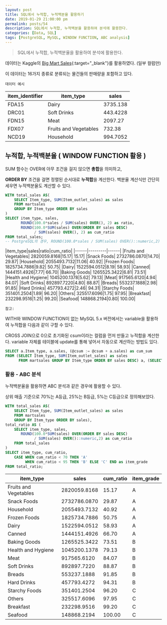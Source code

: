 ```yaml
---
layout: post
title: SQL에서 누적합, 누적백분율 활용하기
date: 2019-01-29 21:00:00 pm
permalink: posts/54
description: SQL에서 누적합, 누적백분율 활용하여 분석에 활용한다.
categories: [Data, SQL]
tags: [PostgreSQL, MySQL, WINDOW FUNCTION, ABC analysis]
---
```


> SQL에서 누적합, 누적백분율을 활용하여 분석에 활용한다.

데이터는 Kaggle의 [Big Mart Sales](https://www.kaggle.com/brijbhushannanda1979/bigmart-sales-data#Test.csv){:target="_blank"}를 활용하였다. (일부 컬럼만)

이 데이터는 16가지 종류로 분류되는 물건들의 판매량을 포함하고 있다.

`데이터 예시`

|item_identifier|item_type|sales|
|------|---------|------|
|FDA15|	Dairy|	3735.138|
|DRC01|	Soft Drinks|	443.4228|
|FDN15|	Meat|	2097.27|
|FDX07|	Fruits and Vegetables|	732.38|
|NCD19|	Household|	994.7052|

## 누적합, 누적백분율 ( WINDOW FUNCTION 활용 )

SUM 함수는 OVER에 아무 조건을 걸지 않으면 **총합**을 의미하고, 

**ORDER BY** 조건을 걸면 정렬된 순서대로 **누적합**을 계산한다. 백분율 계산식만 간단히 세우면 누적백분율도 계산할 수 있다.

``` sql
WITH total_sales AS(
    SELECT Item_type, SUM(Item_outlet_sales) as sales 
    FROM martsales
    GROUP BY Item_type ORDER BY sales
)
SELECT item_type, sales, 
       ROUND(100.0*sales / SUM(sales) OVER(), 2) as ratio,
       ROUND(100.0*SUM(sales) OVER(ORDER BY sales DESC)
             / SUM(sales) OVER(), 2) as cum_ratio
FROM total_sales;
-- PostgreSQL의 경우, ROUND(100.0*sales / SUM(sales) OVER()::numeric,2)
```

|item_type|sales|ratio|cum_ratio|
|------|---------|------|
|Fruits and Vegetables|	2820059.8168|15.17|	15.17|
|Snack Foods|	2732786.0870|14.70|	29.87|
|Household|	2055493.7132|11.06|	40.92|
|Frozen Foods|	1825734.7886|9.82|	50.75|
|Dairy|	1522594.0512|8.19|	58.93|
|Canned|	1444151.4926|7.77|	66.70|
|Baking Goods|	1265525.3422|6.81|	73.51|
|Health and Hygiene|	1045200.1378|5.62|	79.13|
|Meat|	917565.6120|4.94|	84.07|
|Soft Drinks|	892897.7220|4.80|	88.87|
|Breads|	553237.1888|2.98|	91.85|
|Hard Drinks|	457793.4272|2.46|	94.31|
|Starchy Foods|	351401.2504|1.89|	96.20|
|Others|	325517.6096|1.75|	97.95|
|Breakfast|	232298.9516|1.25|	99.20|
|Seafood|	148868.2194|0.80|	100.00|

`참고:` 

WITH와 WINDOW FUNCTION이 없는 MySQL 5.x 버전에서는 variable을 활용하여 누적합을 다음과 같이 구할 수 있다. 

CROSS JOIN으로 0으로 초기화된 csum이라는 컬럼을 먼저 만들고 누적합을 계산한다. variable 자체를 테이블에 update를 통해 넣어서 자동으로 계산하는 방법도 있다.

``` sql
SELECT a.Item_type, a.sales, (@csum := @csum + a.sales) as cum_sum
FROM (SELECT Item_type, SUM(Item_outlet_sales) as sales 
	  FROM martsales GROUP BY Item_type ORDER BY sales DESC) a, (SELECT @csum:=0) b;
```

### 활용 - ABC 분석

누적백분율을 활용하면 ABC 분석과 같은 경우에 활용할 수 있다. 

상위 매출 기준으로 70%는 A등급, 25%는 B등급, 5%는 C등급으로 정의해보았다. 

``` sql
WITH total_sales AS(
	SELECT Item_type, SUM(Item_outlet_sales) as sales 
	FROM martsales
	GROUP BY Item_type ORDER BY sales),
total_ratio AS (
    SELECT item_type, sales, 
       ROUND(100.0*SUM(sales) OVER(ORDER BY sales DESC) 
             / SUM(sales) OVER()::numeric,2) as cum_ratio
    FROM total_sales
)
SELECT item_type, cum_ratio, 
	CASE WHEN cum_ratio < 70 THEN 'A' 
	     WHEN cum_ratio < 95 THEN 'B' ELSE 'C' END as item_grade 
FROM total_ratio;
```

|item_type|sales|cum_ratio|item_grade|
|------|---------|------|----------|
|Fruits and Vegetables|	2820059.8168|	15.17|A|
|Snack Foods|	2732786.0870|	29.87|A|
|Household|	2055493.7132|	40.92|A|
|Frozen Foods|	1825734.7886|	50.75|A|
|Dairy|	1522594.0512|	58.93|A|
|Canned|	1444151.4926|	66.70|A|
|Baking Goods|	1265525.3422|	73.51|B|
|Health and Hygiene|	1045200.1378|	79.13|B|
|Meat|	917565.6120|	84.07|B|
|Soft Drinks|	892897.7220|	88.87|B|
|Breads|	553237.1888|	91.85|B|
|Hard Drinks|	457793.4272|	94.31|B|
|Starchy Foods|	351401.2504|	96.20|C|
|Others|	325517.6096|	97.95|C|
|Breakfast|	232298.9516|	99.20|C|
|Seafood|	148868.2194|	100.00|C|
